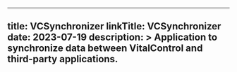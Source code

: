 
---
title: VCSynchronizer
linkTitle: VCSynchronizer
date: 2023-07-19
description: >
  Application to synchronize data between VitalControl and third-party applications.
---
